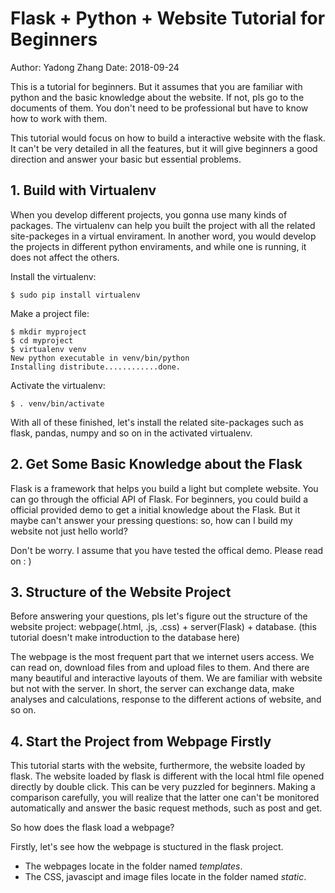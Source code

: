 # Flask + Python + Website Tutorial for Beginners

Author: Yadong Zhang
Date: 2018-09-24

This is a tutorial for beginners. But it assumes that you are familiar with python and the basic knowledge about the website.
If not, pls go to the documents of them. You don't need to be professional but have to know how to work with them.

This tutorial would focus on how to build a interactive website with the flask.
It can't be very detailed in all the features, but it will give beginners a good direction and answer your basic but essential problems.

## 1. Build with Virtualenv

When you develop different projects, you gonna use many kinds of packages. 
The virtualenv can help you built the project with all the related site-packeges in a virtual envirament.
In another word, you would develop the projects in different python enviraments, and while one is running, it does not affect 
the others.

Install the virtualenv:
```
$ sudo pip install virtualenv
```
Make a project file:
```
$ mkdir myproject
$ cd myproject
$ virtualenv venv
New python executable in venv/bin/python
Installing distribute............done.
```
Activate the virtualenv:
```
$ . venv/bin/activate
```
With all of these finished, let's install the related site-packages such as flask, pandas, numpy and so on in the activated virtualenv.

## 2. Get Some Basic Knowledge about the Flask
Flask is a framework that helps you build a light but complete website. 
You can go through the official API of Flask. 
For beginners, you could build a official provided demo to get a initial knowledge about the Flask. 
But it maybe can't answer your pressing questions: so, how can I build my website not just hello world? 

Don't be worry. I assume that you have tested the offical demo. Please read on : )

## 3. Structure of the Website Project
Before answering your questions, pls let's figure out the structure of the website project: webpage(.html, .js, .css) + server(Flask) + database. (this tutorial doesn't make introduction to the database here)

The webpage is the most frequent part that we internet users access. We can read on, download files from and upload files to them.
And there are many beautiful and interactive layouts of them. We are familiar with website but not with the server. 
In short, the server can exchange data, make analyses and calculations, response to the different actions of website, and so on.

## 4. Start the Project from Webpage Firstly
This tutorial starts with the website, furthermore, the website loaded by flask.
The website loaded by flask is different with the local html file opened directly by double click. 
This can be very puzzled for beginners. Making a comparison carefully, you will realize that the latter one can't be monitored automatically and answer the basic request methods, such as post and get. 

So how does the flask load a webpage?

Firstly, let's see how the webpage is stuctured in the flask project.

+ The webpages locate in the folder named _templates_.
+ The CSS, javascipt and image files locate in the folder named _static_.






















